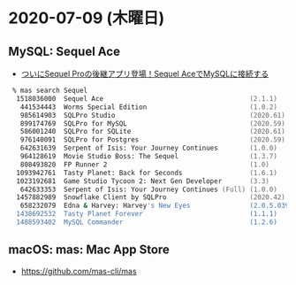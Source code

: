 # 2020-07-09 (木曜日)

## MySQL: Sequel Ace 

- [ついにSequel Proの後継アプリ登場！Sequel AceでMySQLに接続する](https://qiita.com/ucan-lab/items/b1304eee2157dbef7774)

~~~zsh
 % mas search Sequel
  1518036000  Sequel Ace                                     (2.1.1)
   441534443  Worms Special Edition                          (1.0.2)
   985614903  SQLPro Studio                                  (2020.61)
   899174769  SQLPro for MySQL                               (2020.59)
   586001240  SQLPro for SQLite                              (2020.61)
   976140091  SQLPro for Postgres                            (2020.59)
   642631639  Serpent of Isis: Your Journey Continues        (1.0.0)
   964128619  Movie Studio Boss: The Sequel                  (1.3.7)
   808493820  FP Runner 2                                    (1.0)
  1093942761  Tasty Planet: Back for Seconds                 (1.6.1)
  1023192681  Game Studio Tycoon 2: Next Gen Developer       (3.3)
   642633353  Serpent of Isis: Your Journey Continues (Full) (1.0.0)
  1457882989  Snowflake Client by SQLPro                     (2020.42)
   658232079  Edna & Harvey: Harvey's New Eyes               (2.0.5.0394)
  1438692532  Tasty Planet Forever                           (1.1.1)
  1488593402  MySQL Commander                                (1.2.6)

~~~

    

## macOS: mas: Mac App Store

- https://github.com/mas-cli/mas
